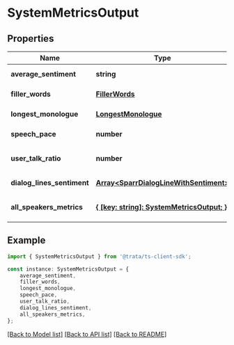 # SystemMetricsOutput


## Properties

Name | Type | Description | Notes
------------ | ------------- | ------------- | -------------
**average_sentiment** | **string** |  | [default to undefined]
**filler_words** | [**FillerWords**](FillerWords.md) |  | [default to undefined]
**longest_monologue** | [**LongestMonologue**](LongestMonologue.md) |  | [default to undefined]
**speech_pace** | **number** |  | [default to undefined]
**user_talk_ratio** | **number** |  | [optional] [default to undefined]
**dialog_lines_sentiment** | [**Array&lt;SparrDialogLineWithSentiment&gt;**](SparrDialogLineWithSentiment.md) |  | [default to undefined]
**all_speakers_metrics** | [**{ [key: string]: SystemMetricsOutput; }**](SystemMetricsOutput.md) |  | [optional] [default to undefined]

## Example

```typescript
import { SystemMetricsOutput } from '@trata/ts-client-sdk';

const instance: SystemMetricsOutput = {
    average_sentiment,
    filler_words,
    longest_monologue,
    speech_pace,
    user_talk_ratio,
    dialog_lines_sentiment,
    all_speakers_metrics,
};
```

[[Back to Model list]](../README.md#documentation-for-models) [[Back to API list]](../README.md#documentation-for-api-endpoints) [[Back to README]](../README.md)
